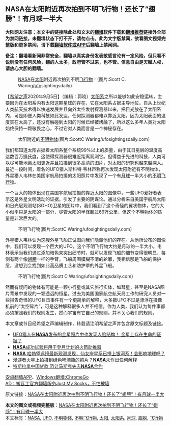  <h2>NASA在太阳附近再次拍到不明飞行物！还长了“翅膀”！有月球一半大</h2> <p class="notice"><b>大陆网友注意：本文中的链接除此处和文末的<a href="https://github.com/bannedbook/fanqiang" >翻墙</a>软件下载和<a href="https://github.com/killgcd/justmysocks/blob/master/README.md">翻墙推荐</a>链接外全部为禁网链接，未翻墙状态下打不开，请勿点击。此为文字版禁闻，欲看图文视频完整版和更多禁闻，请下载<a href="https://github.com/bannedbook/fanqiang">翻墙软件或APP</a>后翻墙上禁闻网。</p><p>备注：翻墙看新闻非常安全，翻墙以真实身份发表敏感言论有一定风险，但只看不说则没有任何风险，翻的人太多，政府管不过来，也不管。信息自由是天赋人权，请放心大胆的翻墙。</b></p>  <div class="entry"> <figure> <p><figcaption><a href="https://www.bannedbook.org/bnews/tag/nasa/" class="st_tag internal_tag" rel="tag" title="标签 NASA 下的日志">NASA</a>在<a href="https://www.bannedbook.org/bnews/tag/%e5%a4%aa%e9%98%b3/" class="st_tag internal_tag" rel="tag" title="标签 太阳 下的日志">太阳</a>附近再次拍到不明<a href="https://www.bannedbook.org/bnews/tag/%E9%A3%9E%E8%A1%8C%E7%89%A9/" class="st_tag internal_tag" rel="tag" title="标签 飞行物 下的日志">飞行物</a>！(图片:Scott C. Waring/<a href="https://www.bannedbook.org/bnews/tag/ufo/" class="st_tag internal_tag" rel="tag" title="标签 UFO 下的日志">ufo</a>sightingsdaily）</figcaption></figure> <p>【<span class='wp_keywordlink_affiliate'><a href="https://www.soundofhope.org" title="希望之声" target="_blank">希望之声</a></span>2020年9月5日】（编辑：郭晓）<a href="https://www.bannedbook.org/bnews/tag/%e5%a4%aa%e9%98%b3%e7%b3%bb/" class="st_tag internal_tag" rel="tag" title="标签 太阳系 下的日志">太阳系</a>之所以能够如此安稳运转，主要因为在太阳系内有太阳这颗星球的存在，它在太阳系占据主导地位。自从上世纪人类航天技术得以快速发展并且向外太空发射探测器以来，把目光放在了太阳系内，可是即便人类科技如此发达，任何探测器都难以靠近太阳。因为太阳表面的温度实在太高了，还没有触碰到太阳的时候已经被烤融了，所以这么多年人类对太阳始终保持一颗敬畏之心，不过它对人类而言是一个神秘存在。</p> <figure><figcaption>太阳附近的<a href="https://www.bannedbook.org/bnews/tag/%E4%B8%8D%E6%98%8E%E7%89%A9%E4%BD%93/" class="st_tag internal_tag" rel="tag" title="标签 不明物体 下的日志">不明物体</a>(图片:ScottC Waring/ufosightingsdaily.com）</figcaption></figure> <p>我们都知道太阳占据着太阳系整个系统99%以上的质量，由于其日冕层的温度高达数百万摄氏度，这使得探测器很难近距离观测它。但得益于先进的科技，人类可以尽可能地离太阳更近并且拍摄到很多高清的图片，对太阳的研究也越来越深入。最近一段时间，着名的UFO猎人斯科特·韦林声称再次发现太阳附近有不明物体，外星猎人韦林在美国宇航局拍摄的太阳照片中发现了一个有<a href="https://www.bannedbook.org/bnews/tag/%e6%9c%88%e7%90%83/" class="st_tag internal_tag" rel="tag" title="标签 月球 下的日志">月球</a>一半大小的<a href="https://www.bannedbook.org/bnews/tag/%E4%B8%8D%E6%98%8E%E9%A3%9E%E8%A1%8C%E7%89%A9/" class="st_tag internal_tag" rel="tag" title="标签 不明飞行物 下的日志">不明飞行物</a>。</p>  <p>一个巨大的物体出现在美国宇航局拍摄的靠近太阳的图像中，一些UFO爱好者表示这是外星文明活动的证据，引发了主要的阴谋论。通过分析来自美国宇航局太阳和日光层观测站(SOHO)卫星的图片中，我们看到了这个奇怪的翼状物体，它的大小似乎只是太阳的一部分，尽管太阳的半径超过69万公里，但这个不明物体的质量是非常巨大的。</p> <figure><figcaption>不明飞行物(图片:ScottC Waring/ufosightingsdaily.com）</figcaption></figure> <p>外星猎人韦林认为这艘外星飞船正试图向我们隐藏他们的存在。从他所公布的图像中，我们可以发现一个巨大的UFO，这个不明飞行物大约是月球的一半大小。韦林表示当我们通过添加暗色来突出细节时，就可以发现飞船的细节变得很明显，每侧有两个像<a href="https://www.bannedbook.org/bnews/tag/%E7%BF%85%E8%86%80/" class="st_tag internal_tag" rel="tag" title="标签 翅膀 下的日志">翅膀</a>一样的手臂，飞船周围模糊不清的轮廓，我相信那是飞船的保护层，没想到会找到如此高品质工艺和防护罩的外星飞船。</p>  <figure><figcaption>不明飞行物(图片:Scott C Waring/ufosightingsdaily.com）</figcaption></figure> <p>然而有疑问的物体有可能是一颗小行星或其它旅行实体，如彗星，甚至是NASA图片背景中发现的一颗遥远的恒星。过去为美国国家航空航天局工作的研究人员对一些报告奇怪的UFO目击事件有一个更简单的解释，大多数UFO不过是漂浮在摄像机前的“太空碎片”，可是这种解释很多人并不相信。作为人类，我们认为每件事都必须按照我们的规则发生，然而宇宙有它自己的规则，并不关心我们的规则。</p> <p>本文章或节目经希望之声编辑制作，转载请注明希望之声并包含原文标题及链接。</p>  <ul class='op-related-articles' title='相关阅读'> <li><a href='https://www.bannedbook.org/bnews/comments/20200905/1391491.html' target='_blank'>UFO猎人在<b>NASA</b>发布的金星照片中也发现人脸结构！ 金星上存在生命的证据？</a></li> <li><a href='https://www.bannedbook.org/bnews/worldnews/usa/20200904/1390565.html' target='_blank'><b>NASA</b>成功试验将用于登月计划的火箭助推器</a></li> <li><a href='https://www.bannedbook.org/bnews/comments/20200903/1390478.html' target='_blank'><b>NASA</b> 哈勃望远镜最新观测发现，仙女座星系已撞上银河系！会影响地球吗？</a></li> <li><a href='https://www.bannedbook.org/bnews/comments/20200829/1387418.html' target='_blank'>漫游者火星上拍摄到绿色啤酒瓶的照片？<b>NASA</b>未作出任何解释</a></li> <li><a href='https://www.bannedbook.org/bnews/cnnews/20200828/1386905.html' target='_blank'>特斯拉拿中国贷款 恐让马斯克失去<b>NASA</b>合约</a></li> </ul> <p class="texttj"> <a href="https://github.com/bannedbook/fanqiang/wiki/%E7%A6%81%E9%97%BB%E7%BD%91%E5%AE%89%E5%8D%93%E7%BF%BB%E5%A2%99%E6%96%B0%E9%97%BBAPP" target="_blank">安卓翻墙APP</a>、<a href="https://github.com/bannedbook/fanqiang/wiki/Chrome%E4%B8%80%E9%94%AE%E7%BF%BB%E5%A2%99%E5%8C%85" target="_blank">Windows翻墙:ChromeGo</a><br/> <a href="https://github.com/killgcd/justmysocks/blob/master/README.md" target="_blank">AD：搬瓦工官方翻墙服务Just My Socks，不怕被墙</a> </p><p>原文链接：<a class="src_link"  href="https://www.soundofhope.org/post/417889" target="_blank">NASA在太阳附近再次拍到不明飞行物！还长了“翅膀”！有月球一半大</a></p><a name='sharetosocial'></a>         <div><b>本文的图文或视频完整版</b>：<a href='https://www.bannedbook.org/bnews/comments/20200906/1391580.html'>NASA在太阳附近再次拍到不明飞行物！还长了“翅膀”！有月球一半大</a></div>  </div><!--END ENTRY--> <div class="postfooter"> <div>本文标签：<a href="https://www.bannedbook.org/bnews/tag/nasa/" rel="tag">NASA</a>, <a href="https://www.bannedbook.org/bnews/tag/ufo/" rel="tag">UFO</a>, <a href="https://www.bannedbook.org/bnews/tag/%E4%B8%8D%E6%98%8E%E7%89%A9%E4%BD%93/" rel="tag">不明物体</a>, <a href="https://www.bannedbook.org/bnews/tag/%E4%B8%8D%E6%98%8E%E9%A3%9E%E8%A1%8C%E7%89%A9/" rel="tag">不明飞行物</a>, <a href="https://www.bannedbook.org/bnews/tag/%e5%a4%aa%e9%98%b3/" rel="tag">太阳</a>, <a href="https://www.bannedbook.org/bnews/tag/%e5%a4%aa%e9%98%b3%e7%b3%bb/" rel="tag">太阳系</a>, <a href="https://www.bannedbook.org/bnews/tag/%e6%9c%88%e7%90%83/" rel="tag">月球</a>, <a href="https://www.bannedbook.org/bnews/tag/%E7%BF%85%E8%86%80/" rel="tag">翅膀</a>, <a href="https://www.bannedbook.org/bnews/tag/%E9%A3%9E%E8%A1%8C%E7%89%A9/" rel="tag">飞行物</a></div>  </div><!--END POSTFOOTER--> 